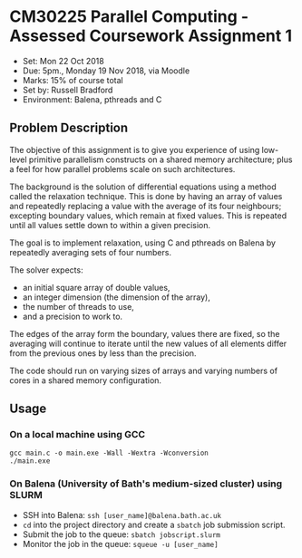 # CM30225 Parallel Computing - Assessed Coursework Assignment 1

* Set: Mon 22 Oct 2018
* Due: 5pm., Monday 19 Nov 2018, via Moodle
* Marks: 15% of course total
* Set by: Russell Bradford
* Environment: Balena, pthreads and C

## Problem Description

The objective of this assignment is to give you experience of using low-level primitive parallelism constructs on a
shared memory architecture; plus a feel for how parallel problems scale on such architectures.

The background is the solution of differential equations using a method called the relaxation technique. This is done by
having an array of values and repeatedly replacing a value with the average of its four neighbours; excepting boundary
values, which remain at fixed values. This is repeated until all values settle down to within a given precision.

The goal is to implement relaxation, using C and pthreads on Balena by repeatedly averaging sets of four numbers.

The solver expects:
* an initial square array of double values,
* an integer dimension (the dimension of the array),
* the number of threads to use,
* and a precision to work to.

The edges of the array form the boundary, values there are fixed, so the averaging will continue to iterate until the new values of all
elements differ from the previous ones by less than the precision.

The code should run on varying sizes of arrays and varying numbers of cores in a shared memory configuration.

## Usage

### On a local machine using GCC

```
gcc main.c -o main.exe -Wall -Wextra -Wconversion
./main.exe
```

### On Balena (University of Bath's medium-sized cluster) using SLURM

* SSH into Balena: `ssh [user_name]@balena.bath.ac.uk`
* `cd` into the project directory and create a `sbatch` job submission script.
* Submit the job to the queue: `sbatch jobscript.slurm`
* Monitor the job in the queue: `squeue -u [user_name]`

